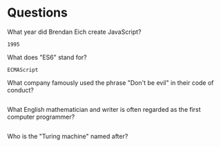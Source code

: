 # Questions

What year did Brendan Eich create JavaScript?

```
1995
```

What does "ES6" stand for?

```
ECMAScript
```

What company famously used the phrase "Don't be evil" in their code of conduct?

```

```

What English mathematician and writer is often regarded as the first computer programmer?

```

```

Who is the "Turing machine" named after?

```

```
